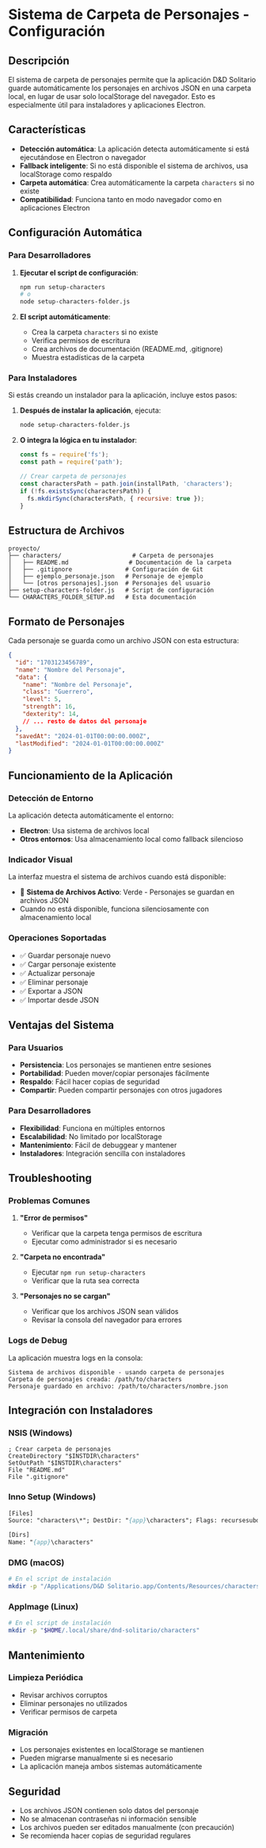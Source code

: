 # Sistema de Carpeta de Personajes - Configuración

## Descripción

El sistema de carpeta de personajes permite que la aplicación D&D Solitario guarde automáticamente los personajes en archivos JSON en una carpeta local, en lugar de usar solo localStorage del navegador. Esto es especialmente útil para instaladores y aplicaciones Electron.

## Características

- **Detección automática**: La aplicación detecta automáticamente si está ejecutándose en Electron o navegador
- **Fallback inteligente**: Si no está disponible el sistema de archivos, usa localStorage como respaldo
- **Carpeta automática**: Crea automáticamente la carpeta `characters` si no existe
- **Compatibilidad**: Funciona tanto en modo navegador como en aplicaciones Electron

## Configuración Automática

### Para Desarrolladores

1. **Ejecutar el script de configuración**:
   ```bash
   npm run setup-characters
   # o
   node setup-characters-folder.js
   ```

2. **El script automáticamente**:
   - Crea la carpeta `characters` si no existe
   - Verifica permisos de escritura
   - Crea archivos de documentación (README.md, .gitignore)
   - Muestra estadísticas de la carpeta

### Para Instaladores

Si estás creando un instalador para la aplicación, incluye estos pasos:

1. **Después de instalar la aplicación**, ejecuta:
   ```bash
   node setup-characters-folder.js
   ```

2. **O integra la lógica en tu instalador**:
   ```javascript
   const fs = require('fs');
   const path = require('path');
   
   // Crear carpeta de personajes
   const charactersPath = path.join(installPath, 'characters');
   if (!fs.existsSync(charactersPath)) {
     fs.mkdirSync(charactersPath, { recursive: true });
   }
   ```

## Estructura de Archivos

```
proyecto/
├── characters/                    # Carpeta de personajes
│   ├── README.md                 # Documentación de la carpeta
│   ├── .gitignore               # Configuración de Git
│   ├── ejemplo_personaje.json   # Personaje de ejemplo
│   └── [otros personajes].json  # Personajes del usuario
├── setup-characters-folder.js   # Script de configuración
└── CHARACTERS_FOLDER_SETUP.md   # Esta documentación
```

## Formato de Personajes

Cada personaje se guarda como un archivo JSON con esta estructura:

```json
{
  "id": "1703123456789",
  "name": "Nombre del Personaje",
  "data": {
    "name": "Nombre del Personaje",
    "class": "Guerrero",
    "level": 5,
    "strength": 16,
    "dexterity": 14,
    // ... resto de datos del personaje
  },
  "savedAt": "2024-01-01T00:00:00.000Z",
  "lastModified": "2024-01-01T00:00:00.000Z"
}
```

## Funcionamiento de la Aplicación

### Detección de Entorno

La aplicación detecta automáticamente el entorno:

- **Electron**: Usa sistema de archivos local
- **Otros entornos**: Usa almacenamiento local como fallback silencioso

### Indicador Visual

La interfaz muestra el sistema de archivos cuando está disponible:

- 💾 **Sistema de Archivos Activo**: Verde - Personajes se guardan en archivos JSON
- Cuando no está disponible, funciona silenciosamente con almacenamiento local

### Operaciones Soportadas

- ✅ Guardar personaje nuevo
- ✅ Cargar personaje existente
- ✅ Actualizar personaje
- ✅ Eliminar personaje
- ✅ Exportar a JSON
- ✅ Importar desde JSON

## Ventajas del Sistema

### Para Usuarios
- **Persistencia**: Los personajes se mantienen entre sesiones
- **Portabilidad**: Pueden mover/copiar personajes fácilmente
- **Respaldo**: Fácil hacer copias de seguridad
- **Compartir**: Pueden compartir personajes con otros jugadores

### Para Desarrolladores
- **Flexibilidad**: Funciona en múltiples entornos
- **Escalabilidad**: No limitado por localStorage
- **Mantenimiento**: Fácil de debuggear y mantener
- **Instaladores**: Integración sencilla con instaladores

## Troubleshooting

### Problemas Comunes

1. **"Error de permisos"**
   - Verificar que la carpeta tenga permisos de escritura
   - Ejecutar como administrador si es necesario

2. **"Carpeta no encontrada"**
   - Ejecutar `npm run setup-characters`
   - Verificar que la ruta sea correcta

3. **"Personajes no se cargan"**
   - Verificar que los archivos JSON sean válidos
   - Revisar la consola del navegador para errores

### Logs de Debug

La aplicación muestra logs en la consola:
```
Sistema de archivos disponible - usando carpeta de personajes
Carpeta de personajes creada: /path/to/characters
Personaje guardado en archivo: /path/to/characters/nombre.json
```

## Integración con Instaladores

### NSIS (Windows)
```nsi
; Crear carpeta de personajes
CreateDirectory "$INSTDIR\characters"
SetOutPath "$INSTDIR\characters"
File "README.md"
File ".gitignore"
```

### Inno Setup (Windows)
```pascal
[Files]
Source: "characters\*"; DestDir: "{app}\characters"; Flags: recursesubdirs

[Dirs]
Name: "{app}\characters"
```

### DMG (macOS)
```bash
# En el script de instalación
mkdir -p "/Applications/D&D Solitario.app/Contents/Resources/characters"
```

### AppImage (Linux)
```bash
# En el script de instalación
mkdir -p "$HOME/.local/share/dnd-solitario/characters"
```

## Mantenimiento

### Limpieza Periódica
- Revisar archivos corruptos
- Eliminar personajes no utilizados
- Verificar permisos de carpeta

### Migración
- Los personajes existentes en localStorage se mantienen
- Pueden migrarse manualmente si es necesario
- La aplicación maneja ambos sistemas automáticamente

## Seguridad

- Los archivos JSON contienen solo datos del personaje
- No se almacenan contraseñas ni información sensible
- Los archivos pueden ser editados manualmente (con precaución)
- Se recomienda hacer copias de seguridad regulares
